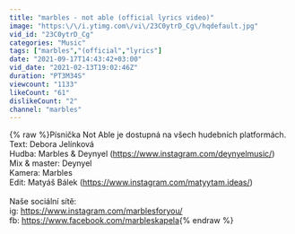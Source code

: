 ```yaml
---
title: "marbles - not able (official lyrics video)"
image: "https:\/\/i.ytimg.com\/vi\/23C0ytrD_Cg\/hqdefault.jpg"
vid_id: "23C0ytrD_Cg"
categories: "Music"
tags: ["marbles","(official","lyrics"]
date: "2021-09-17T14:43:42+03:00"
vid_date: "2021-02-13T19:02:46Z"
duration: "PT3M34S"
viewcount: "1133"
likeCount: "61"
dislikeCount: "2"
channel: "marbles"
---
```

{% raw %}Písnička Not Able je dostupná na všech hudebních platformách.<br />Text: Debora Jelínková<br />Hudba: Marbles &amp; Deynyel (<a rel="nofollow" target="blank" href="https://www.instagram.com/deynyelmusic/)">https://www.instagram.com/deynyelmusic/)</a><br />Mix &amp; master: Deynyel<br />Kamera: Marbles<br />Edit: Matyáš Bálek (<a rel="nofollow" target="blank" href="https://www.instagram.com/matyytam.ideas/)">https://www.instagram.com/matyytam.ideas/)</a><br /><br />Naše sociální sítě:<br />ig: <a rel="nofollow" target="blank" href="https://www.instagram.com/marblesforyou/">https://www.instagram.com/marblesforyou/</a><br />fb: <a rel="nofollow" target="blank" href="https://www.facebook.com/marbleskapela">https://www.facebook.com/marbleskapela</a>{% endraw %}
